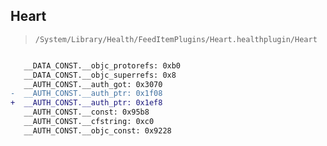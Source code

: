 ## Heart

> `/System/Library/Health/FeedItemPlugins/Heart.healthplugin/Heart`

```diff

   __DATA_CONST.__objc_protorefs: 0xb0
   __DATA_CONST.__objc_superrefs: 0x8
   __AUTH_CONST.__auth_got: 0x3070
-  __AUTH_CONST.__auth_ptr: 0x1f08
+  __AUTH_CONST.__auth_ptr: 0x1ef8
   __AUTH_CONST.__const: 0x95b8
   __AUTH_CONST.__cfstring: 0xc0
   __AUTH_CONST.__objc_const: 0x9228

```
